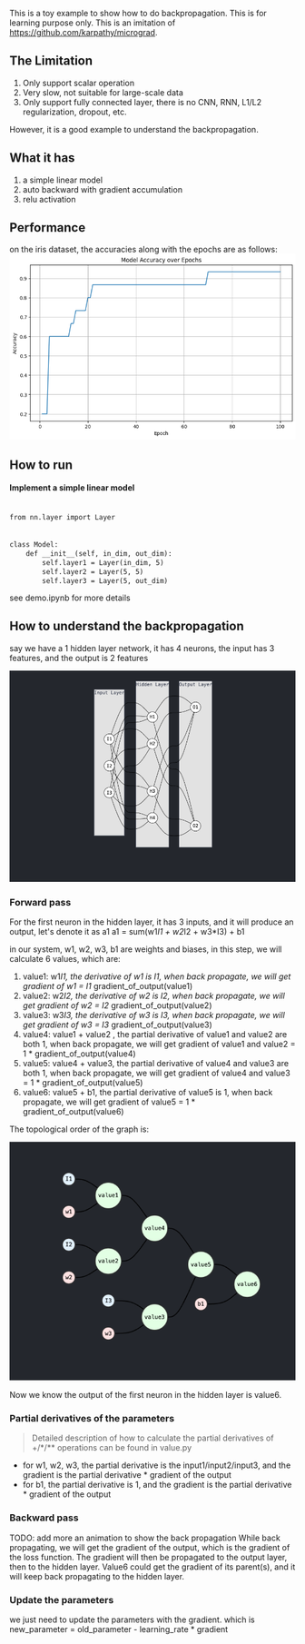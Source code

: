 This is a toy example to show how to do backpropagation.
This is for learning purpose only.
This is an imitation of <https://github.com/karpathy/micrograd>.

## The Limitation

1. Only support scalar operation
2. Very slow, not suitable for large-scale data
3. Only support fully connected layer, there is no CNN, RNN, L1/L2 regularization, dropout, etc.

However, it is a good example to understand the backpropagation.

## What it has

1. a simple linear model
2. auto backward with gradient accumulation
3. relu activation

## Performance

on the iris dataset, the accuracies along with the epochs are as follows:
![alt text](image-2.png)

## How to run

#### Implement a simple linear model

```

from nn.layer import Layer


class Model:
    def __init__(self, in_dim, out_dim):
        self.layer1 = Layer(in_dim, 5)
        self.layer2 = Layer(5, 5)
        self.layer3 = Layer(5, out_dim)
```

see demo.ipynb for more details

## How to understand the backpropagation

 say we have a 1 hidden layer network, it has 4 neurons,
 the input has 3 features, and the output is 2 features

![alt text](image.png)

### Forward pass

For the first neuron in the hidden layer, it has 3 inputs, and it will produce an output, let's denote it as a1
a1 = sum(w1*I1 + w2*I2 + w3*I3) + b1

in our system, w1, w2, w3, b1 are weights and biases, in this step, we will calculate 6 values, which are:

1. value1: w1*I1, the derivative of w1 is I1, when back propagate, we will get  gradient of w1 = I1* gradient_of_output(value1)
2. value2: w2*I2, the derivative of w2 is I2, when back propagate, we will get  gradient of w2 = I2* gradient_of_output(value2)
3. value3: w3*I3, the derivative of w3 is I3, when back propagate, we will get  gradient of w3 = I3* gradient_of_output(value3)
4. value4: value1 + value2 , the partial derivative of value1 and value2 are both 1, when back propagate, we will get  gradient of value1 and value2 = 1 * gradient_of_output(value4)
5. value5: value4 + value3, the partial derivative of value4 and value3 are both 1, when back propagate, we will get  gradient of value4 and value3 = 1 * gradient_of_output(value5)
6. value6: value5 + b1, the partial derivative of value5 is 1, when back propagate, we will get  gradient of value5 = 1 * gradient_of_output(value6)

The topological order of the graph is:

![alt text](image-1.png)

Now we know the output of the first neuron in the hidden layer is value6.

### Partial derivatives of the parameters
>
> Detailed description of how to calculate the partial derivatives of +/*/** operations can be found in value.py

+ for w1, w2, w3, the partial derivative is the input1/input2/input3, and the gradient is the partial derivative * gradient of the output
+ for b1, the partial derivative is 1, and the gradient is the partial derivative * gradient of the output

### Backward pass

TODO: add more an animation to show the back propagation
While back propagating, we will get the gradient of the output, which is the gradient of the loss function.
The gradient will then be propagated to the output layer, then to the hidden layer.
Value6 could get the gradient of its parent(s), and it will keep back propagating to the hidden layer.

### Update the parameters

we just need to update the parameters with the gradient.
which is new_parameter = old_parameter - learning_rate * gradient

